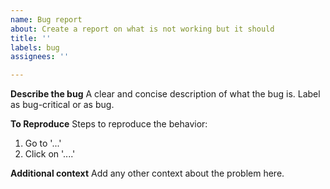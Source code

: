 ```yaml
---
name: Bug report
about: Create a report on what is not working but it should
title: ''
labels: bug
assignees: ''

---
```


**Describe the bug**
A clear and concise description of what the bug is. Label as bug-critical or as bug.

**To Reproduce**
Steps to reproduce the behavior:
1. Go to '...'
2. Click on '....'

**Additional context**
Add any other context about the problem here.
